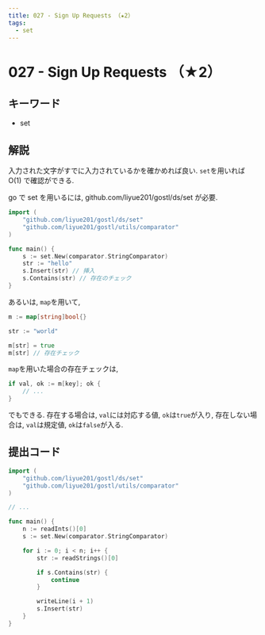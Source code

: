 ```yaml
---
title: 027 - Sign Up Requests （★2）
tags:
  - set
---
```


# 027 - Sign Up Requests （★2）

## キーワード

- set

## 解説

入力された文字がすでに入力されているかを確かめれば良い. `set`を用いれば $\mathrm{O}(1)$ で確認ができる.

go で set を用いるには, github.com/liyue201/gostl/ds/set が必要.

```go
import (
    "github.com/liyue201/gostl/ds/set"
	"github.com/liyue201/gostl/utils/comparator"
)

func main() {
    s := set.New(comparator.StringComparator)
    str := "hello"
    s.Insert(str) // 挿入
    s.Contains(str) // 存在のチェック
}
```

あるいは, `map`を用いて,

```go
m := map[string]bool{}

str := "world"

m[str] = true
m[str] // 存在チェック
```

`map`を用いた場合の存在チェックは,

```go
if val, ok := m[key]; ok {
    // ...
}
```

でもできる. 存在する場合は, `val`には対応する値, `ok`は`true`が入り, 存在しない場合は, `val`は規定値, `ok`は`false`が入る.

## 提出コード

```go
import (
    "github.com/liyue201/gostl/ds/set"
	"github.com/liyue201/gostl/utils/comparator"
)

// ...

func main() {
	n := readInts()[0]
	s := set.New(comparator.StringComparator)

	for i := 0; i < n; i++ {
		str := readStrings()[0]

		if s.Contains(str) {
			continue
		}

		writeLine(i + 1)
		s.Insert(str)
	}
}
```
